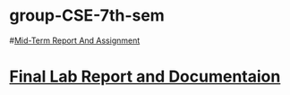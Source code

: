 # group-CSE-7th-sem
#[Mid-Term Report And Assignment](https://github.com/antor92/group-CSE-7th-sem/tree/master/Mid-Term/cse-325)
# [Final Lab Report and Documentaion](https://github.com/antor92/group-CSE-7th-sem/tree/master/Final)
